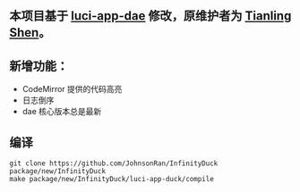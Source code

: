 ## 本项目基于 [luci-app-dae](https://github.com/immortalwrt/luci/tree/master/applications/luci-app-dae) 修改，原维护者为 [Tianling Shen](https://github.com/1715173329)。

## 新增功能：
- CodeMirror 提供的代码高亮
- 日志倒序
- dae 核心版本总是最新

## 编译
```
git clone https://github.com/JohnsonRan/InfinityDuck package/new/InfinityDuck
make package/new/InfinityDuck/luci-app-duck/compile
```
